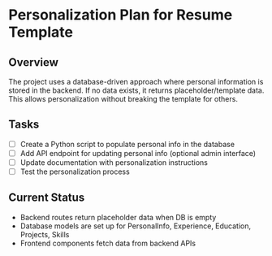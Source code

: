 # Personalization Plan for Resume Template

## Overview
The project uses a database-driven approach where personal information is stored in the backend. If no data exists, it returns placeholder/template data. This allows personalization without breaking the template for others.

## Tasks
- [ ] Create a Python script to populate personal info in the database
- [ ] Add API endpoint for updating personal info (optional admin interface)
- [ ] Update documentation with personalization instructions
- [ ] Test the personalization process

## Current Status
- Backend routes return placeholder data when DB is empty
- Database models are set up for PersonalInfo, Experience, Education, Projects, Skills
- Frontend components fetch data from backend APIs
